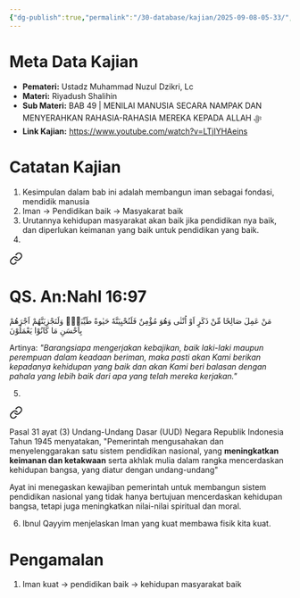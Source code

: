```yaml
---
{"dg-publish":true,"permalink":"/30-database/kajian/2025-09-08-05-33/","tags":["kajian"]}
---
```





# Meta Data Kajian 
<div><ul class="dataview list-view-ul"><li><span><strong>Pemateri:</strong> Ustadz Muhammad Nuzul Dzikri, Lc</span></li><li><span><strong>Materi:</strong> Riyadush Shalihin</span></li><li><span><strong>Sub Materi:</strong> BAB 49 | MENILAI MANUSIA SECARA NAMPAK DAN MENYERAHKAN RAHASIA-RAHASIA MEREKA KEPADA ALLAH ﷻ</span></li><li><span><strong>Link Kajian:</strong> <a rel="noopener nofollow" class="external-link" href="https://www.youtube.com/watch?v=LTjIYHAeins" target="_blank">https://www.youtube.com/watch?v=LTjIYHAeins</a></span></li></ul></div>

# Catatan Kajian
1. Kesimpulan dalam bab ini adalah membangun iman sebagai fondasi, mendidik manusia
2. Iman -> Pendidikan baik -> Masyakarat baik
3. Urutannya kehidupan masyarakat akan baik jika pendidikan nya baik, dan diperlukan keimanan yang baik untuk pendidikan yang baik. 
4. 
<div class="transclusion internal-embed is-loaded"><a class="markdown-embed-link" href="/30-database/al-quran/all-surah/#qs-an-nahl-16-97" aria-label="Open link"><svg xmlns="http://www.w3.org/2000/svg" width="24" height="24" viewBox="0 0 24 24" fill="none" stroke="currentColor" stroke-width="2" stroke-linecap="round" stroke-linejoin="round" class="svg-icon lucide-link"><path d="M10 13a5 5 0 0 0 7.54.54l3-3a5 5 0 0 0-7.07-7.07l-1.72 1.71"></path><path d="M14 11a5 5 0 0 0-7.54-.54l-3 3a5 5 0 0 0 7.07 7.07l1.71-1.71"></path></svg></a><div class="markdown-embed">



# QS. An:Nahl 16:97
مَنْ عَمِلَ صَالِحًا مِّنْ ذَكَرٍ اَوْ اُنْثٰى وَهُوَ مُؤْمِنٌ فَلَنُحْيِيَنَّهٗ حَيٰوةً طَيِّبَةًۚ وَلَنَجْزِيَنَّهُمْ اَجْرَهُمْ بِاَحْسَنِ مَا كَانُوْا يَعْمَلُوْنَ  

Artinya: *"Barangsiapa mengerjakan kebajikan, baik laki-laki maupun perempuan dalam keadaan beriman, maka pasti akan Kami berikan kepadanya kehidupan yang baik dan akan Kami beri balasan dengan pahala yang lebih baik dari apa yang telah mereka kerjakan."*



</div></div>

5. 
<div class="transclusion internal-embed is-loaded"><a class="markdown-embed-link" href="/30-database/uud-1945-pasal-31-ayat-3/" aria-label="Open link"><svg xmlns="http://www.w3.org/2000/svg" width="24" height="24" viewBox="0 0 24 24" fill="none" stroke="currentColor" stroke-width="2" stroke-linecap="round" stroke-linejoin="round" class="svg-icon lucide-link"><path d="M10 13a5 5 0 0 0 7.54.54l3-3a5 5 0 0 0-7.07-7.07l-1.72 1.71"></path><path d="M14 11a5 5 0 0 0-7.54-.54l-3 3a5 5 0 0 0 7.07 7.07l1.71-1.71"></path></svg></a><div class="markdown-embed">




Pasal 31 ayat (3) Undang-Undang Dasar (UUD) Negara Republik Indonesia Tahun 1945 menyatakan, "Pemerintah mengusahakan dan menyelenggarakan satu sistem pendidikan nasional, yang **meningkatkan keimanan dan ketakwaan** serta akhlak mulia dalam rangka mencerdaskan kehidupan bangsa, yang diatur dengan undang-undang"
  
Ayat ini menegaskan kewajiban pemerintah untuk membangun sistem pendidikan nasional yang tidak hanya bertujuan mencerdaskan kehidupan bangsa, tetapi juga meningkatkan nilai-nilai spiritual dan moral.


</div></div>

6. Ibnul Qayyim menjelaskan Iman yang kuat membawa fisik kita kuat. 

# Pengamalan
1. Iman kuat -> pendidikan baik -> kehidupan masyarakat baik
 
